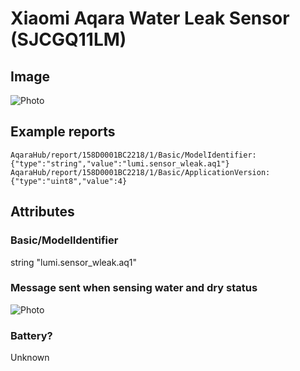 # Xiaomi Aqara Water Leak Sensor (SJCGQ11LM)
## Image
![Photo](https://images2.imgbox.com/14/70/IpbThABz_o.jpg)
## Example reports
```
AqaraHub/report/158D0001BC2218/1/Basic/ModelIdentifier: {"type":"string","value":"lumi.sensor_wleak.aq1"}
AqaraHub/report/158D0001BC2218/1/Basic/ApplicationVersion: {"type":"uint8","value":4}
```
## Attributes
### Basic/ModelIdentifier
string "lumi.sensor_wleak.aq1"
### Message sent when sensing water and dry status
![Photo](https://images2.imgbox.com/71/92/i9vrUqAS_o.jpg)
### Battery?
Unknown
